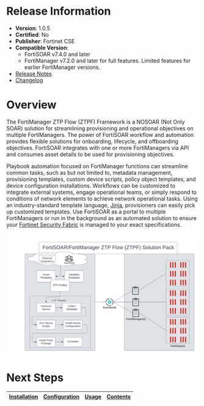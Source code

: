 # Release Information

 * **Version**: 1.0.5
 * **Certified**: No
 * **Publisher**: Fortinet CSE
 * **Compatible Version**: 
   * FortiSOAR v7.4.0 and later
   * FortiManager v7.2.0 and later for full features. Limited features for earlier FortiManager versions. 
 * [Release Notes](./release_notes.md) 
 * [Changelog](./docs/changelog.md)

# Overview

The FortiManager ZTP Flow (ZTPF) Framework is a NOSOAR (Not Only SOAR) solution for streamlining provisioning and operational objectives on multiple FortiManagers. The power of FortiSOAR workflow and automation provides flexible solutions for onboarding, lifecycle, and offboarding objectives. FortiSOAR integrates with one or more FortiManagers via API and consumes asset details to be used for provisioning objectives. 

Playbook automation focused on FortiManager functions can streamline common tasks, such as but not limited to, metadata management, provisioning templates, custom device scripts, policy object templates, and device configuration installations. Workflows can be customized to integrate external systems, engage operational teams, or simply respond to conditions of network elements to achieve network operational tasks. Using an industry-standard template language, [Jinja]( https://jinja.palletsprojects.com/en/3.1.x/), provisioners can easily pick up customized templates. Use FortiSOAR as a portal to multiple FortiManagers or run in the background as an automated solution to ensure your [Fortinet Security Fabric](https://www.fortinet.com/solutions/enterprise-midsize-business/security-fabric) is managed to your exact specifications. 

![](./docs/res/fortisoar-fortimanager-summary-visual.png)

 # Next Steps

| [Installation](./docs/setup.md#installation) | [Configuration](./docs/setup.md#configuration) | [Usage](./docs/usage.md) | [Contents](./docs/contents.md) |
|----------------------------------------------|------------------------------------------------|--------------------------|--------------------------------|